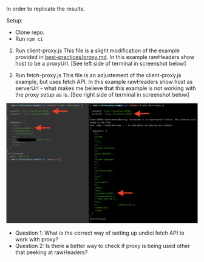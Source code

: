 In order to replicate the results.

Setup:
- Clone repo.
- Run `npm ci`

1. Run client-proxy.js
This file is a slight modification of the example provided in [best-practices/proxy.md](https://github.com/nodejs/undici/blob/main/docs/best-practices/proxy.md). In this example rawHeaders show host to be a proxyUrl. [See left side of terminal in screenshot below]

2. Run fetch-proxy.js
This file is an adjustement of the client-proxy.js example, but uses fetch API. In this example rawHeaders show host as serverUrl - what makes me believe that this example is not working with the proxy setup as is. [See right side of terminal in screenshot below]

![./ScreenShot.md](./ScreenShot.png)

- Question 1: What is the correct way of setting up undici fetch API to work with proxy?
- Question 2: Is there a better way to check if proxy is being used other that peeking at rawHeaders?
